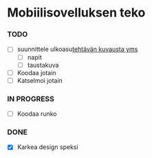 # Mobiilisovelluksen teko


### TODO
* [ ] suunnittele ulkoasu[tehtävän kuvausta yms](./tasks/ulkoasu.md)
    * [ ] napit
    * [ ] taustakuva
* [ ] Koodaa jotain    
* [ ] Katselmoi jotain

### IN PROGRESS
* [ ] Koodaa runko

### DONE
* [x] Karkea design speksi
